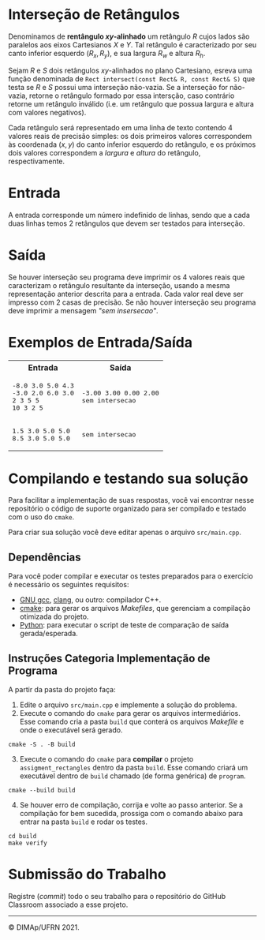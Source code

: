 # Interseção de Retângulos

Denominamos de **rentângulo $xy$-alinhado** um retângulo $R$ cujos lados são paralelos aos eixos Cartesianos $X$ e $Y$. Tal retângulo é caracterizado por seu canto inferior esquerdo $(R_x,R_y)$, e sua largura $R_w$ e altura $R_h$.

Sejam $R$ e $S$ dois retângulos $xy$-alinhados no plano Cartesiano, esreva uma função denominada de `Rect intersect(const Rect& R, const Rect& S)` que testa se $R$ e $S$ possui uma interseção não-vazia. Se a interseção for não-vazia, retorne o retângulo formado por essa intersção, caso contrário retorne um retângulo inválido (i.e. um retângulo que possua largura e altura com valores negativos).

Cada retângulo será representado em uma linha de texto contendo 4 valores reais de precisão simples: os dois primeiros valores correspondem às coordenada $(x,y)$ do canto inferior esquerdo do retângulo, e os próximos dois valores correspondem a _largura_  e _altura_  do retângulo, respectivamente.

# Entrada

A entrada corresponde um número indefinido de linhas, sendo que a cada duas linhas temos 2 retângulos que devem ser testados para interseção.

# Saída

Se houver interseção seu programa deve imprimir os 4 valores reais que caracterizam o retângulo resultante da interseção, usando a mesma representação anterior descrita para a entrada. Cada valor real deve ser impresso com 2 casas de precisão. Se não houver interseção seu programa deve imprimir a mensagem _"sem insersecao"_.

# Exemplos de Entrada/Saída

<table>
  <tr>
    <th>Entrada</th> <th>Saída</th>
  </tr>
  <tr>
    <td>
<pre>
-8.0 3.0 5.0 4.3
-3.0 2.0 6.0 3.0
2 3 5 5
10 3 2 5
</pre>
    </td>
    <td>
<pre>
-3.00 3.00 0.00 2.00
sem intersecao
</pre>
    </td>
  </tr>
    <tr>
    <td>
<pre>
1.5 3.0 5.0 5.0
8.5 3.0 5.0 5.0
</pre>
    </td>
    <td>
<pre>
sem intersecao
</pre>
    </td>
  </tr>
</table>

# Compilando e testando sua solução

Para facilitar a implementação de suas respostas, você vai encontrar nesse repositório o código de suporte organizado para ser compilado e testado com o uso do `cmake`.

Para criar sua solução você deve editar apenas o arquivo `src/main.cpp`.

## Dependências

Para você poder compilar e executar os testes preparados para o exercício é necessário os seguintes requisitos:
+ [GNU gcc](https://gcc.gnu.org/), [clang](https://clang.llvm.org/), ou outro: compilador C++.
+ [cmake](https://cmake.org/): para gerar os arquivos _Makefiles_, que gerenciam a compilação otimizada do projeto.
+ [Python](https://www.python.org/): para executar o script de teste de comparação de saída gerada/esperada.

## Instruções Categoria Implementação de Programa
A partir da pasta do projeto faça:
1. Edite o arquivo `src/main.cpp` e implemente a solução do problema.
2. Execute o comando do `cmake` para gerar os arquivos intermediários. Esse comando cria a pasta `build` que conterá os arquivos _Makefile_ e onde o executável será gerado.
```
cmake -S . -B build
```
3. Execute o comando do `cmake` para **compilar** o projeto `assigment_rectangles` dentro da pasta `build`. Esse comando criará um executável dentro de `build` chamado (de forma genérica) de `program`.

```
cmake --build build
```
4. Se houver erro de compilação, corrija e volte ao passo anterior. Se a compilação for bem sucedida, prossiga com o comando abaixo para entrar na pasta `build` e rodar os testes.
```
cd build
make verify
```
# Submissão do Trabalho
Registre (_commit_) todo o seu trabalho para o repositório do GitHub Classroom associado a esse projeto.

--------
&copy; DIMAp/UFRN 2021.

